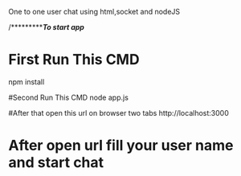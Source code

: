 One to one user chat using html,socket and nodeJS


/****************To start app*******
# First Run This CMD
npm install 

#Second Run This CMD
node app.js

#After that open this url on  browser two tabs
http://localhost:3000

# After open url fill your user name and start chat
